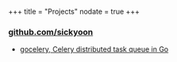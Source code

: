 +++
title = "Projects"
nodate = true
+++

<h3><a href="https://github.com/sickyoon"><i class="fa fa-fw fa-github"></i> github.com/sickyoon</a></h3>


* <i class="fa fa-github"></i> [gocelery, Celery distributed task queue in Go](https://github.com/gocelery/gocelery)

